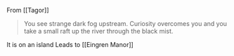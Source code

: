 From [[Tagor]]
> You see strange dark fog upstream. Curiosity overcomes you and you take a small raft up the river through the black mist.

It is on an island
Leads to [[Eingren Manor]]